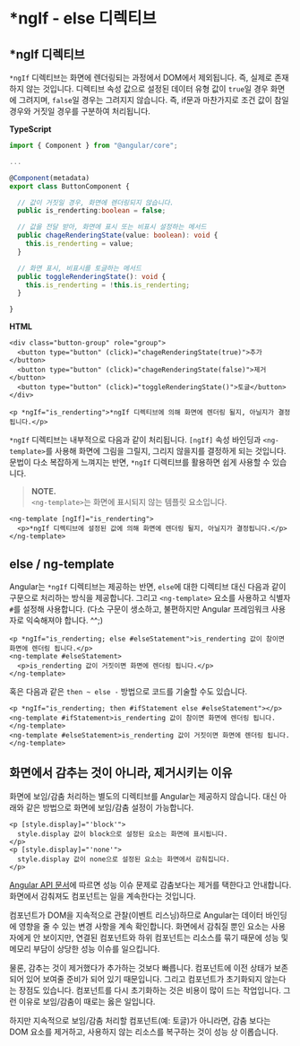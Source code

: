 # \*ngIf - else 디렉티브

## \*ngIf 디렉티브

`*ngIf` 디렉티브는 화면에 렌더링되는 과정에서 DOM에서 제외됩니다. 즉, 실제로 존재하지 않는 것입니다. 디렉티브 속성 값으로 설정된 데이터 유형 값이 `true`일 경우 화면에 그려지며, `false`일 경우는 그려지지 않습니다. 즉, if문과 마찬가지로 조건 값이 참일 경우와 거짓일 경우를 구분하여 처리됩니다.

**TypeScript**

```typescript
import { Component } from "@angular/core";

...

@Component(metadata)
export class ButtonComponent {

  // 값이 거짓일 경우, 화면에 렌더링되지 않습니다.
  public is_renderting:boolean = false;

  // 값을 전달 받아, 화면에 표시 또는 비표시 설정하는 메서드
  public chageRenderingState(value: boolean): void {
    this.is_renderting = value;
  }

  // 화면 표시, 비표시를 토글하는 메서드
  public toggleRenderingState(): void {
    this.is_renderting = !this.is_renderting;
  }

}
```

**HTML**

```markup
<div class="button-group" role="group">
  <button type="button" (click)="chageRenderingState(true)">추가</button>
  <button type="button" (click)="chageRenderingState(false)">제거</button>
  <button type="button" (click)="toggleRenderingState()">토글</button>
</div>

<p *ngIf="is_renderting">*ngIf 디렉티브에 의해 화면에 렌더링 될지, 아닐지가 결정됩니다.</p>
```

`*ngIf` 디렉티브는 내부적으로 다음과 같이 처리됩니다. `[ngIf]` 속성 바인딩과 `<ng-template>`를 사용해 화면에 그림을 그릴지, 그리지 않을지를 결정하게 되는 것입니다. 문법이 다소 복잡하게 느껴지는 반면, `*ngIf` 디렉티브를 활용하면 쉽게 사용할 수 있습니다.

> **NOTE.**  
>  `<ng-template>`는 화면에 표시되지 않는 템플릿 요소입니다.

```markup
<ng-template [ngIf]="is_renderting">
  <p>*ngIf 디렉티브에 설정된 값에 의해 화면에 렌더링 될지, 아닐지가 결정됩니다.</p>
</ng-template>
```

## else / ng-template

Angular는 `*ngIf` 디렉티브는 제공하는 반면, `else`에 대한 디렉티브 대신 다음과 같이 구문으로 처리하는 방식을 제공합니다. 그리고 `<ng-template>` 요소를 사용하고 식별자 `#`를 설정해 사용합니다. \(다소 구문이 생소하고, 불편하지만 Angular 프레임워크 사용자로 익숙해져야 합니다. ^^;\)

```markup
<p *ngIf="is_renderting; else #elseStatement">is_renderting 값이 참이면 화면에 렌더링 됩니다.</p>
<ng-template #elseStatement>
  <p>is_renderting 값이 거짓이면 화면에 렌더링 됩니다.</p>
</ng-template>
```

혹은 다음과 같은 `then ~ else -` 방법으로 코드를 기술할 수도 있습니다.

```markup
<p *ngIf="is_renderting; then #ifStatement else #elseStatement"></p>
<ng-template #ifStatement>is_renderting 값이 참이면 화면에 렌더링 됩니다.</ng-template>
<ng-template #elseStatement>is_renderting 값이 거짓이면 화면에 렌더링 됩니다.</ng-template>
```

## 화면에서 감추는 것이 아니라, 제거시키는 이유

화면에 보임/감춤 처리하는 별도의 디렉티브를 Angular는 제공하지 않습니다. 대신 아래와 같은 방법으로 화면에 보임/감춤 설정이 가능합니다.

```markup
<p [style.display]="'block'">
  style.display 값이 block으로 설정된 요소는 화면에 표시됩니다.
</p>
<p [style.display]="'none'">
  style.display 값이 none으로 설정된 요소는 화면에서 감춰집니다.
</p>
```

[Angular API 문서](https://angular.io/guide/structural-directives#why-remove-rather-than-hide)에 따르면 성능 이슈 문제로 감춤보다는 제거를 택한다고 안내합니다. 화면에서 감춰져도 컴포넌트는 일을 계속한다는 것입니다.

컴포넌트가 DOM을 지속적으로 관찰\(이벤트 리스닝\)하므로 Angular는 데이터 바인딩에 영향을 줄 수 있는 변경 사항을 계속 확인합니다. 화면에서 감춰질 뿐인 요소는 사용자에게 안 보이지만, 연결된 컴포넌트와 하위 컴포넌트는 리소스를 묶기 때문에 성능 및 메모리 부담이 상당한 성능 이슈를 일으킵니다.

물론, 감추는 것이 제거했다가 추가하는 것보다 빠릅니다. 컴포넌트에 이전 상태가 보존되어 있어 보여줄 준비가 되어 있기 때문입니다. 그리고 컴포넌트가 초기화되지 않는다는 장점도 있습니다. 컴포넌트를 다시 초기화하는 것은 비용이 많이 드는 작업입니다. 그런 이유로 보임/감춤이 때로는 옳은 일입니다.

하지만 지속적으로 보임/감춤 처리할 컴포넌트\(예: 토글\)가 아니라면, 감춤 보다는 DOM 요소를 제거하고, 사용하지 않는 리소스를 복구하는 것이 성능 상 이롭습니다.

